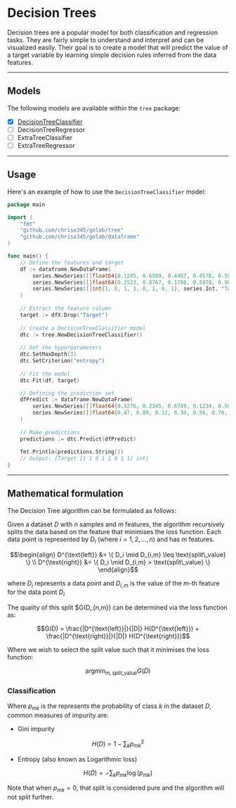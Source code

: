 # Decision Trees

Decision trees are a popular model for both classification and regression tasks. They are fairly simple to understand
and interpret and can be visualized easily. Their goal is to create a model that will predict the value of a target 
variable by learning simple decision rules inferred from the data features.

---

## Models

The following models are available within the `tree` package:

- [x] [DecisionTreeClassifier](tree/decision_tree_classifier.go)
- [ ] DecisionTreeRegressor
- [ ] ExtraTreeClassifier
- [ ] ExtraTreeRegressor

---

## Usage

Here's an example of how to use the `DecisionTreeClassifier` model:

```go
package main

import (
    "fmt"
    "github.com/chriso345/golab/tree"
    "github.com/chriso345/golab/dataframe"
)

func main() {
    // Define the features and target
    df := dataframe.NewDataFrame(
		series.NewSeries([]float64{0.1245, 0.6589, 0.4487, 0.4578, 0.5978, 0.2534, 0.4356, 0.3215}, series.Float, "Feature1"),
		series.NewSeries([]float64{0.2523, 0.8767, 0.1786, 0.5978, 0.9873, 0.5768, 0.3987, 0.1394}, series.Float, "Feature2"),
		series.NewSeries([]int{1, 0, 1, 1, 0, 1, 0, 1}, series.Int, "Target")
	)
    
    // Extract the feature column
	target := dfX.Drop("Target")
    
    // Create a DecisionTreeClassifier model
    dtc := tree.NewDecisionTreeClassifier()
    
    // Set the hyperparameters
    dtc.SetMaxDepth(3)
    dtc.SetCriterion("entropy")
    
    // Fit the model
    dtc.Fit(df, target)

    // Defining the prediction set
	dfPredict := dataframe.NewDataFrame(
		series.NewSeries([]float64{0.3276, 0.2345, 0.6789, 0.1234, 0.5678, 0.9876, 0.3456, 0.4567}, series.Float, "Feature1"),
		series.NewSeries([]float64{0.47, 0.89, 0.12, 0.34, 0.56, 0.78, 0.23, 0.45}, series.Float, "Feature2"),
	)
	
	// Make predictions
    predictions := dtc.Predict(dfPredict)
    
    fmt.Println(predictions.String())
    // Output: {Target [1 1 0 1 1 0 1 1] int}
}
```

---

## Mathematical formulation

The Decision Tree algorithm can be formulated as follows:

Given a dataset $D$ with $n$ samples and $m$ features, the algorithm recursively splits the data based on the feature that
minimises the loss function. Each data point is represented by $D_i$ (where $i = 1, 2, \dots, n$) and has $m$ features.
```math
\begin{align}
D^{\text{left}} &= \{ D_i \mid D_{i,m} \leq \text{split\_value} \} \\
D^{\text{right}} &= \{ D_i \mid D_{i,m} > \text{split\_value} \}
\end{align}
```
where $D_i$ represents a data point and $D_{i,m}$ is the value of the $m$-th feature for the data point $D_i$

The quality of this split $G(D_{n,m}) can be determined via the loss function as:
```math
G(D) = \frac{|D^{\text{left}}|}{|D|} H(D^{\text{left}}) + \frac{|D^{\text{right}}|}{|D|} H(D^{\text{right}})
```
Where we wish to select the split value such that it minimises the loss function:
```math
\text{argmin}_{m, \text{split\_value}} G(D)
```

### Classification

Where $p_{mk}$ is the represents the probability of class $k$ in the dataset $D$, common measures of impurity are:
- Gini impurity
```math
H(D) = 1 - \sum_{k}p_{mk}^{2}
```
- Entropy (also known as Logarithmic loss)
```math
H(D) = -\sum_{k}p_{mk}\log(p_{mk})
```
Note that when $p_{mk} = 0$, that split is considered pure and the algorithm will not split further.
